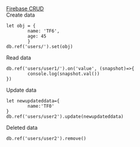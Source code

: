[Firebase CRUD](https://www.youtube.com/watch?v=aUymZCxJieQ)<br>
Create data
``` 
let obj = {
        name: 'TF6',
        age: 45
        }
db.ref('users/').set(obj)
```
Read data
```
db.ref('users/user1/').on('value', (snapshot)=>{
        console.log(snapshot.val())
})
```
Update data
```
let newupdateddata={
        name:'TF0'
}
db.ref('users/user2').update(newupdateddata)
```
Deleted data
```
db.ref('users/user2').remove()
```
